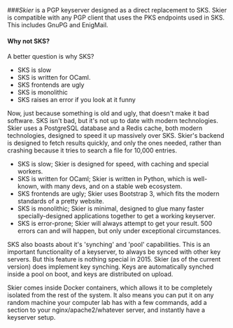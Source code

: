 <!--
markdown/_about.md -> templates/generated/_about.html
!-->
###*Skier* is a PGP keyserver designed as a direct replacement to SKS.
Skier is compatible with any PGP client that uses the PKS endpoints used in SKS. This includes GnuPG and EnigMail.

#### Why not SKS?

A better question is why SKS?

- SKS is slow
- SKS is written for OCaml.
- SKS frontends are ugly
- SKS is monolithic
- SKS raises an error if you look at it funny

Now, just because something is old and ugly, that doesn't make it bad software. SKS isn't bad, but it's not up to date with modern technologies.
Skier uses a PostgreSQL database and a Redis cache, both modern technologies, designed to speed it up massively over SKS.
Skier's backend is designed to fetch results quickly, and only the ones needed, rather than crashing because it tries to search a file for 10,000 entries.

- SKS is slow; Skier is designed for speed, with caching and special workers.
- SKS is written for OCaml; Skier is written in Python, which is well-known, with many devs, and on a stable web ecosystem.
- SKS frontends are ugly; Skier uses Bootstrap 3, which fits the modern standards of a pretty website.
- SKS is monolithic; Skier is minimal, designed to glue many faster specially-designed applications together to get a working keyserver.
- SKS is error-prone; Skier will always attempt to get your result. 500 errors can and will happen, but only under exceptional circumstances.

SKS also boasts about it's 'synching' and 'pool' capabilities. This is an important functionality of a keyserver, to always be synced with other key servers. But this feature is nothing special in 2015.
Skier (as of the current version) does implement key synching. Keys are automatically synched inside a pool on boot, and keys are distributed on upload.

Skier comes inside Docker containers, which allows it to be completely isolated from the rest of the system. It also means you can put it on any random machine your computer lab has with a few commands, add a section to your nginx/apache2/whatever server, and instantly have a keyserver setup.



